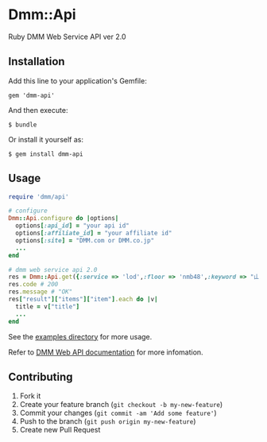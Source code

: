 # Dmm::Api

Ruby DMM Web Service API ver 2.0

## Installation

Add this line to your application's Gemfile:

    gem 'dmm-api'

And then execute:

    $ bundle

Or install it yourself as:

    $ gem install dmm-api

## Usage

```ruby
require 'dmm/api'

# configure
Dmm::Api.configure do |options|
  options[:api_id] = "your api id"
  options[:affiliate_id] = "your affiliate id"
  options[:site] = "DMM.com or DMM.co.jp"
  ...
end

# dmm web service api 2.0
res = Dmm::Api.get({:service => 'lod',:floor => 'nmb48',:keyword => "山本彩"})
res.code # 200
res.message # "OK"
res["result"]["items"]["item"].each do |v|
  title = v["title"]
  ...
end
```

See the [examples directory](https://github.com/shoprev/dmm-api/tree/master/example) for more usage.

Refer to [DMM Web API documentation](https://affiliate.dmm.com/api/guide/) for more infomation.

## Contributing

1. Fork it
2. Create your feature branch (`git checkout -b my-new-feature`)
3. Commit your changes (`git commit -am 'Add some feature'`)
4. Push to the branch (`git push origin my-new-feature`)
5. Create new Pull Request
